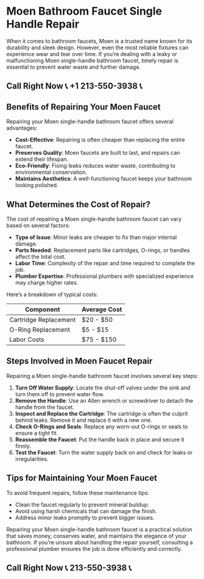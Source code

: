 # Moen Bathroom Faucet Single Handle Repair  

When it comes to bathroom faucets, Moen is a trusted name known for its durability and sleek design. However, even the most reliable fixtures can experience wear and tear over time. If you’re dealing with a leaky or malfunctioning Moen single-handle bathroom faucet, timely repair is essential to prevent water waste and further damage.  

## Call Right Now 📞 +1 213-550-3938 📞

## Benefits of Repairing Your Moen Faucet  

Repairing your Moen single-handle bathroom faucet offers several advantages:  
- **Cost-Effective**: Repairing is often cheaper than replacing the entire faucet.  
- **Preserves Quality**: Moen faucets are built to last, and repairs can extend their lifespan.  
- **Eco-Friendly**: Fixing leaks reduces water waste, contributing to environmental conservation.  
- **Maintains Aesthetics**: A well-functioning faucet keeps your bathroom looking polished.  

## What Determines the Cost of Repair?  

The cost of repairing a Moen single-handle bathroom faucet can vary based on several factors:  
- **Type of Issue**: Minor leaks are cheaper to fix than major internal damage.  
- **Parts Needed**: Replacement parts like cartridges, O-rings, or handles affect the total cost.  
- **Labor Time**: Complexity of the repair and time required to complete the job.  
- **Plumber Expertise**: Professional plumbers with specialized experience may charge higher rates.  

Here’s a breakdown of typical costs:  

| **Component**         | **Average Cost** |  
|-----------------------|------------------|  
| Cartridge Replacement | $20 - $50        |  
| O-Ring Replacement    | $5 - $15         |  
| Labor Costs           | $75 - $150       |  

## Steps Involved in Moen Faucet Repair  

Repairing a Moen single-handle bathroom faucet involves several key steps:  

1. **Turn Off Water Supply**: Locate the shut-off valves under the sink and turn them off to prevent water flow.  
2. **Remove the Handle**: Use an Allen wrench or screwdriver to detach the handle from the faucet.  
3. **Inspect and Replace the Cartridge**: The cartridge is often the culprit behind leaks. Remove it and replace it with a new one.  
4. **Check O-Rings and Seals**: Replace any worn-out O-rings or seals to ensure a tight fit.  
5. **Reassemble the Faucet**: Put the handle back in place and secure it firmly.  
6. **Test the Faucet**: Turn the water supply back on and check for leaks or irregularities.  

## Tips for Maintaining Your Moen Faucet  

To avoid frequent repairs, follow these maintenance tips:  
- Clean the faucet regularly to prevent mineral buildup.  
- Avoid using harsh chemicals that can damage the finish.  
- Address minor leaks promptly to prevent bigger issues.  

Repairing your Moen single-handle bathroom faucet is a practical solution that saves money, conserves water, and maintains the elegance of your bathroom. If you’re unsure about handling the repair yourself, consulting a professional plumber ensures the job is done efficiently and correctly.
## Call Right Now 📞 213-550-3938 📞
